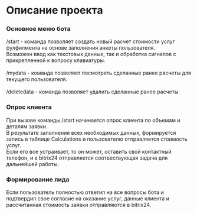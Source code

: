 # Описание проекта
### Основное меню бота
/start - команда позволяет создать новый расчет стоимости услуг фулфилмента на основе заполнения анкеты пользователя.</br>
Возможен ввод как текстовых данных, так и обработка сигналов с прикрепленной к вопросу клавиатуры.</br></br>
/mydata - команда позволяет посмотреть сделанные ранее расчеты для текущего пользователя.</br></br>
/deletedata - команда позволяет удалить сделанные ранее расчеты.
### Опрос клиента
При вызове команды /start начинается опрос клиента по объемам и деталям заявки.</br>
В результате заполнения всех необходимых данных, формируется запись в таблице Calculations
и пользователю отправляется стоимость услуг.</br>
Если его все устраивает, то он может, оставить свой контактный телефон, и в bitrix24
отправляется соотвествующая задача для дальнейшей работы.
### Формирование лида
Если пользователь полностью ответил на все вопросы бота и подтвердил свое согласие
на оказание услуг, данные клиента и рассчитанная стоимость заявки отправляются в bitrix24.